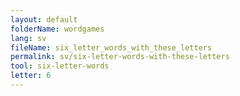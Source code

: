 ```yaml
---
layout: default
folderName: wordgames
lang: sv
fileName: six_letter_words_with_these_letters
permalink: sv/six-letter-words-with-these-letters
tool: six-letter-words
letter: 6
---
```

